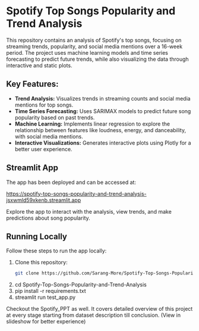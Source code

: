 # Spotify Top Songs Popularity and Trend Analysis

This repository contains an analysis of Spotify's top songs, focusing on streaming trends, popularity, and social media mentions over a 16-week period. 
The project uses machine learning models and time series forecasting to predict future trends, while also visualizing the data through interactive and static plots.

## Key Features:
- **Trend Analysis:** Visualizes trends in streaming counts and social media mentions for top songs.
- **Time Series Forecasting:** Uses SARIMAX models to predict future song popularity based on past trends.
- **Machine Learning:** Implements linear regression to explore the relationship between features like loudness, energy, and danceability, with social media mentions.
- **Interactive Visualizations:** Generates interactive plots using Plotly for a better user experience.

## Streamlit App

The app has been deployed and can be accessed at:

https://spotify-top-songs-popularity-and-trend-analysis-jsxwmld59xkenb.streamlit.app

Explore the app to interact with the analysis, view trends, and make predictions about song popularity.

## Running Locally

Follow these steps to run the app locally:

1. Clone this repository:
   ```bash
   git clone https://github.com/Sarang-More/Spotify-Top-Songs-Popularity-and-Trend-Analysis.git
2. cd Spotify-Top-Songs-Popularity-and-Trend-Analysis
3. pip install -r requirements.txt
4. streamlit run test_app.py

Checkout the Spotify_PPT as well. It covers detailed overview of this project at every stage starting from dataset description till conclusion. 
(View in slideshow for better experience)
